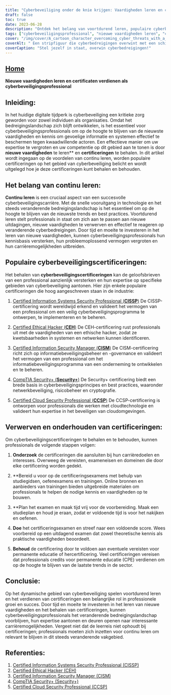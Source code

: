 ```yaml
---
title: "Cyberbeveiliging onder de knie krijgen: Vaardigheden leren en certificaten verdienen voor succes"
draft: false
toc: true
date: 2023-06-28
description: "Ontdek het belang van voortdurend leren, populaire cyberbeveiligingscertificeringen en stappen om deze te verwerven en te behouden voor een succesvolle cyberbeveiligingscarrière."
tags: ["cyberbeveiligingsprofessional", "nieuwe vaardigheden leren", "certificeringen verdienen", "continu leren", "cyberbeveiligingscertificeringen", "CISSP", "CEH", "CISM", "Beveiliging+", "CCSP", "belang van continu leren", "voordelen van het verdienen van certificeringen", "loopbaanontwikkeling cyberbeveiliging", "professionele groei", "nieuwste trends op het gebied van cyberbeveiliging", "technologische vooruitgang in cyberbeveiliging", "beste praktijken in cyberbeveiliging", "cyberbeveiligingsvaardigheden verwerven", "voorbereiden op cyberbeveiligingsexamens", "cyberbeveiligingscertificaten behouden", "door de industrie erkende cyberbeveiligingscertificeringen", "carrièremogelijkheden in cyberbeveiliging", "opleiding en training in cyberbeveiliging", "bijscholing in cyberbeveiliging", "banenmarkt cyberbeveiliging", "cyberdreigingslandschap", "voortdurende professionele ontwikkeling in cyberbeveiliging", "netwerkbeveiligingscertificeringen", "cloudbeveiligingscertificeringen", "ethisch hacken certificeringen", "informatiebeveiligingsbeheercertificeringen"]
cover: "/img/cover/A_cartoon_character_overcoming_cyber_threats_with_a_shield.png"
coverAlt: " Een stripfiguur die cyberbedreigingen overwint met een schild en zwaard."
coverCaption: "Stel jezelf in staat, overwin cyberbedreigingen!"
---
```


## [Home](/cyber-security-career-playbook-start/)

**Nieuwe vaardigheden leren en certificaten verdienen als cyberbeveiligingsprofessional**

## Inleiding:

In het huidige digitale tijdperk is cyberbeveiliging een kritieke zorg geworden voor zowel individuen als organisaties. Omdat het bedreigingslandschap zich blijft ontwikkelen, is het essentieel voor cyberbeveiligingsprofessionals om op de hoogte te blijven van de nieuwste vaardigheden en kennis om gevoelige informatie en systemen effectief te beschermen tegen kwaadwillende actoren. Een effectieve manier om uw expertise te vergroten en uw competentie op dit gebied aan te tonen is door **nieuwe vaardigheden** te leren** en **certificeringen** te behalen. In dit artikel wordt ingegaan op de voordelen van continu leren, worden populaire certificeringen op het gebied van cyberbeveiliging belicht en wordt uitgelegd hoe je deze certificeringen kunt behalen en behouden.

## Het belang van continu leren:

**Continu leren** is een cruciaal aspect van een succesvolle cyberbeveiligingscarrière. Met de snelle vooruitgang in technologie en het steeds veranderende bedreigingslandschap is het essentieel om op de hoogte te blijven van de nieuwste trends en best practices. Voortdurend leren stelt professionals in staat om zich aan te passen aan nieuwe uitdagingen, nieuwe vaardigheden te verwerven en effectief te reageren op veranderende cyberbedreigingen. Door tijd en moeite te investeren in het leren van nieuwe vaardigheden, kunnen cyberbeveiligingsprofessionals hun kennisbasis versterken, hun probleemoplossend vermogen vergroten en hun carrièremogelijkheden uitbreiden.

## Populaire cyberbeveiligingscertificeringen:

Het behalen van **cyberbeveiligingscertificeringen** kan de geloofsbrieven van een professional aanzienlijk versterken en hun expertise op specifieke gebieden van cyberbeveiliging aantonen. Hier zijn enkele populaire certificeringen die hoog aangeschreven staan in de industrie:

1. [Certified Information Systems Security Professional (**CISSP**)](https://www.isc2.org/Certifications/CISSP) De CISSP-certificering wordt wereldwijd erkend en valideert het vermogen van een professional om een veilig cyberbeveiligingsprogramma te ontwerpen, te implementeren en te beheren.

2. [Certified Ethical Hacker (**CEH**)](https://www.eccouncil.org/programs/certified-ethical-hacker-ceh/) De CEH-certificering rust professionals uit met de vaardigheden van een ethische hacker, zodat ze kwetsbaarheden in systemen en netwerken kunnen identificeren.

3. [Certified Information Security Manager (**CISM**)](https://www.isaca.org/credentialing/cism) De CISM-certificering richt zich op informatiebeveiligingsbeheer en -governance en valideert het vermogen van een professional om het informatiebeveiligingsprogramma van een onderneming te ontwikkelen en te beheren.

4. [CompTIA Security+ (**Security+**)](https://www.comptia.org/certifications/security) De Security+ certificering biedt een brede basis in cyberbeveiligingsprincipes en best practices, waaronder netwerkbeveiliging, risicobeheer en cryptografie.

5. [Certified Cloud Security Professional (**CCSP**)](https://www.isc2.org/Certifications/CCSP) De CCSP-certificering is ontworpen voor professionals die werken met cloudtechnologie en valideert hun expertise in het beveiligen van cloudomgevingen.

## Verwerven en onderhouden van certificeringen:

Om cyberbeveiligingscertificeringen te behalen en te behouden, kunnen professionals de volgende stappen volgen:

1. **Onderzoek** de certificeringen die aansluiten bij hun carrièredoelen en interesses. Overweeg de vereisten, exameneisen en domeinen die door elke certificering worden gedekt.

2. **Bereid u voor op de certificeringsexamens met behulp van studiegidsen, oefenexamens en trainingen. Online bronnen en aanbieders van trainingen bieden uitgebreide materialen om professionals te helpen de nodige kennis en vaardigheden op te bouwen.

3. **Plan het examen en maak tijd vrij voor de voorbereiding. Maak een studieplan en houd je eraan, zodat er voldoende tijd is voor het nakijken en oefenen.

4. **Doe** het certificeringsexamen en streef naar een voldoende score. Wees voorbereid op een uitdagend examen dat zowel theoretische kennis als praktische vaardigheden beoordeelt.

5. **Behoud** de certificering door te voldoen aan eventuele vereisten voor permanente educatie of hercertificering. Veel certificeringen vereisen dat professionals credits voor permanente educatie (CPE) verdienen om op de hoogte te blijven van de laatste trends in de sector.

## Conclusie:

Op het dynamische gebied van cyberbeveiliging spelen voortdurend leren en het verdienen van certificeringen een belangrijke rol in professionele groei en succes. Door tijd en moeite te investeren in het leren van nieuwe vaardigheden en het behalen van certificeringen, kunnen cyberbeveiligingsprofessionals het veranderende bedreigingslandschap voorblijven, hun expertise aantonen en deuren openen naar interessante carrièremogelijkheden. Vergeet niet dat de leerreis niet ophoudt bij certificeringen; professionals moeten zich inzetten voor continu leren om relevant te blijven in dit steeds veranderende vakgebied.

## Referenties:

1. [Certified Information Systems Security Professional (CISSP)](https://www.isc2.org/Certifications/CISSP)
2. [Certified Ethical Hacker (CEH)](https://www.eccouncil.org/programs/certified-ethical-hacker-ceh/)
3. [Certified Information Security Manager (CISM)](https://www.isaca.org/credentialing/cism)
4. [CompTIA Security+ (Security+)](https://www.comptia.org/certifications/security)
5. [Certified Cloud Security Professional (CCSP)](https://www.isc2.org/Certifications/CCSP)
